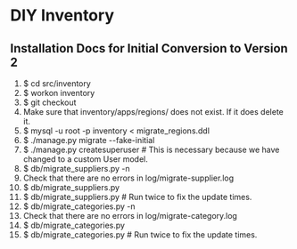 # DIY Inventory

## Installation Docs for Initial Conversion to Version 2

  1. $ cd src/inventory
  2. $ workon inventory
  3. $ git checkout <version>
  4. Make sure that inventory/apps/regions/ does not exist. If it does delete it.
  5. $ mysql -u root -p inventory < migrate_regions.ddl
  6. $ ./manage.py migrate --fake-initial
  7. $ ./manage.py createsuperuser # This is necessary because we have changed to a custom User model.
  8. $ db/migrate_suppliers.py -n
  9. Check that there are no errors in log/migrate-supplier.log
  10. $ db/migrate_suppliers.py
  11. $ db/migrate_suppliers.py # Run twice to fix the update times.
  12. $ db/migrate_categories.py -n
  13. Check that there are no errors in log/migrate-category.log
  14. $ db/migrate_categories.py
  15. $ db/migrate_categories.py # Run twice to fix the update times.
